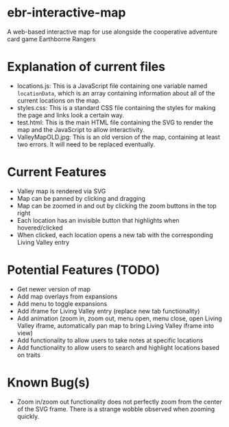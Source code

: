 # ebr-interactive-map
A web-based interactive map for use alongside the cooperative adventure card game Earthborne Rangers

# Explanation of current files
* locations.js: This is a JavaScript file containing one variable named `locationData`, which is an array containing information about all of the current locations on the map.
* styles.css: This is a standard CSS file containing the styles for making the page and links look a certain way.
* test.html: This is the main HTML file containing the SVG to render the map and the JavaScript to allow interactivity.
* ValleyMapOLD.jpg: This is an old version of the map, containing at least two errors. It will need to be replaced eventually.

# Current Features
* Valley map is rendered via SVG
* Map can be panned by clicking and dragging
* Map can be zoomed in and out by clicking the zoom buttons in the top right
* Each location has an invisible button that highlights when hovered/clicked
* When clicked, each location opens a new tab with the corresponding Living Valley entry

# Potential Features (TODO)
* Get newer version of map
* Add map overlays from expansions
* Add menu to toggle expansions
* Add iframe for Living Valley entry (replace new tab functionality)
* Add animation (zoom in, zoom out, menu open, menu close, open Living Valley iframe, automatically pan map to bring Living Valley iframe into view)
* Add functionality to allow users to take notes at specific locations
* Add functionality to allow users to search and highlight locations based on traits

# Known Bug(s)
* Zoom in/zoom out functionality does not perfectly zoom from the center of the SVG frame. There is a strange wobble observed when zooming quickly.

